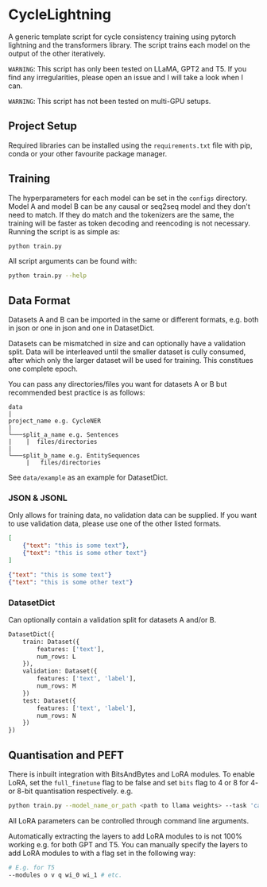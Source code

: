 # CycleLightning
A generic template script for cycle consistency training using pytorch lightning and the transformers library. The script trains each model on the output of the other iteratively. 

`WARNING`: This script has only been tested on LLaMA, GPT2 and T5. If you find any irregularities, please open an issue and I will take a look when I can.

`WARNING`: This script has not been tested on multi-GPU setups.

## Project Setup

Required libraries can be installed using the `requirements.txt` file with pip, conda or your other favourite package manager.

## Training

The hyperparameters for each model can be set in the `configs` directory. Model A and model B can be any causal or seq2seq model and they don't need to match. If they do match and the tokenizers are the same, the training will be faster as token decoding and reencoding is not necessary. Running the script is as simple as:

```bash
python train.py
```

All script arguments can be found with:
```bash
python train.py --help
```

## Data Format

Datasets A and B can be imported in the same or different formats, e.g. both in json or one in json and one in DatasetDict.

Datasets can be mismatched in size and can optionally have a validation split. Data will be interleaved until the smaller dataset is cully consumed, after which only the larger dataset will be used for training. This constitues one complete epoch. 

You can pass any directories/files you want for datasets A or B but recommended best practice is as follows:

```
data
|
project_name e.g. CycleNER
|
└───split_a_name e.g. Sentences
|    |  files/directories
|
└───split_b_name e.g. EntitySequences
     |   files/directories
```

See `data/example` as an example for DatasetDict.

### JSON & JSONL
Only allows for training data, no validation data can be supplied. If you want to use validation data, please use one of the other listed formats.
```json
[
    {"text": "this is some text"},
    {"text": "this is some other text"}
]
```

```json
{"text": "this is some text"}
{"text": "this is some other text"}
```

### DatasetDict
Can optionally contain a validation split for datasets A and/or B.

```python
DatasetDict({
    train: Dataset({
        features: ['text'],
        num_rows: L
    }),
    validation: Dataset({
        features: ['text', 'label'],
        num_rows: M
    })
    test: Dataset({
        features: ['text', 'label'],
        num_rows: N
    })
})
```

## Quantisation and PEFT

There is inbuilt integration with BitsAndBytes and LoRA modules. To enable LoRA, set the `full_finetune` flag to be false and set `bits` flag to 4 or 8 for 4- or 8-bit quantisation respectively. e.g.

```bash
python train.py --model_name_or_path <path to llama weights> --task 'causal_lm' --full_finetune False --bits 4
```

All LoRA parameters can be controlled through command line arguments.

Automatically extracting the layers to add LoRA modules to is not 100% working e.g. for both GPT and T5. You can manually specify the layers to add LoRA modules to with a flag set in the following way:

```bash
# E.g. for T5
--modules o v q wi_0 wi_1 # etc.
```
